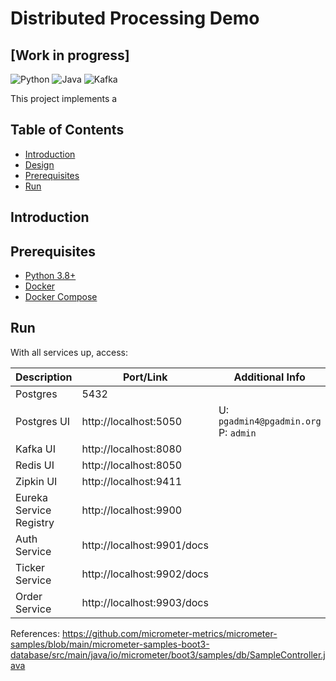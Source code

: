 # Distributed Processing Demo

## [Work in progress]

![Python](https://img.shields.io/badge/Python-3.8%2B-blue.svg)
![Java](https://img.shields.io/badge/Java-20-green.svg)
![Kafka](https://img.shields.io/badge/Confluent--Kafka-7.3.2%2B-red.svg)

This project implements a

## Table of Contents

- [Introduction](#introduction)
- [Design](#)
- [Prerequisites](#prerequisites)
- [Run](#run)

## Introduction

## Prerequisites

- [Python 3.8+](https://www.python.org/downloads/release/python-380/)
- [Docker](https://www.docker.com/products/docker-desktop/)
- [Docker Compose](https://docs.docker.com/compose/)

## Run

With all services up, access:

| Description             | Port/Link                  | Additional Info                          |
|-------------------------|----------------------------|------------------------------------------|
| Postgres                | 5432                       |                                          |
| Postgres UI             | http://localhost:5050      | U: `pgadmin4@pgadmin.org`<br/>P: `admin` |
| Kafka UI                | http://localhost:8080      |                                          |
| Redis UI                | http://localhost:8050      |                                          |
| Zipkin UI               | http://localhost:9411      |                                          |
| Eureka Service Registry | http://localhost:9900      |                                          |
| Auth Service            | http://localhost:9901/docs |                                          |
| Ticker Service          | http://localhost:9902/docs |                                          |
| Order Service           | http://localhost:9903/docs |                                          |

References:
https://github.com/micrometer-metrics/micrometer-samples/blob/main/micrometer-samples-boot3-database/src/main/java/io/micrometer/boot3/samples/db/SampleController.java